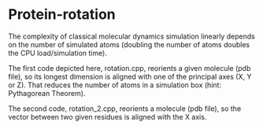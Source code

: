 # Protein-rotation

The complexity of classical molecular dynamics simulation linearly depends on the number of simulated atoms (doubling the number of atoms doubles the CPU load/simulation time). 


The first code depicted here, rotation.cpp, reorients a given molecule (pdb file), so its longest dimension is aligned with one of the principal axes (X, Y or Z). That reduces the number of atoms in a simulation box (hint: Pythagorean Theorem). 


 The second code, rotation_2.cpp, reorients a molecule (pdb file), so the vector between two given residues is aligned with the X axis. 
